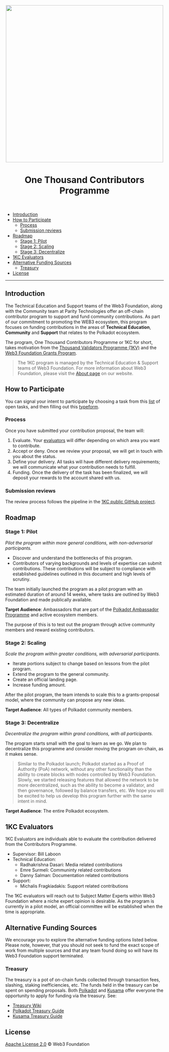 <div align="center">
<img align="center" src="https://user-images.githubusercontent.com/25497083/152479229-28d8a2d9-3158-4742-aff9-e8860dce11ca.png" width="500">
<h1>One Thousand Contributors Programme</h1>
<br>
</div>


- [Introduction](#introduction)
- [How to Participate](#how-to-participate)
  - [Process](#process)
  - [Submission reviews](#submission-reviews)
- [Roadmap](#roadmap)
  - [Stage 1: Pilot](#stage-1-pilot)
  - [Stage 2: Scaling](#stage-2-scaling)
  - [Stage 3: Decentralize](#stage-3-decentralize)
- [1KC Evaluators](#1kc-evaluators)
- [Alternative Funding Sources](#alternative-funding-sources)
  - [Treasury](#treasury)
- [License](#license)
<!-- /TOC -->
---

## Introduction

The Technical Education and Support teams of the Web3 Foundation, along with the Community team 
at Parity Technologies offer an off-chain contributor program to support and fund community 
contributions. As part of our commitment to promoting the WEB3 ecosystem, this program focuses on 
funding contributions in the areas of **Technical Education**, **Community** and 
**Support** that relates to the Polkadot ecosystem.

The program, One Thousand Contributors Programme or 1KC for short, takes motivation from the 
[Thousand Validators Programme (1KV)](https://github.com/w3f/1k-validators-be) and the 
[Web3 Foundation Grants Program](https://github.com/w3f/Grants-Program).

> The 1KC program is managed by the Technical Education & Support teams of Web3 Foundation.
> For more information about Web3 Foundation, please visit the [About page](https://web3.foundation/about/) 
> on our website.

## How to Participate

You can signal your intent to participate by choosing a task from this [list](https://github.com/orgs/w3f/projects/13)
of open tasks, and then filling out this [typeform](https://form.typeform.com/to/I9vjnCcI).

### Process

Once you have submitted your contribution proposal, the team will:

1. Evaluate. Your [evaluators](#1kc-evaluators) will differ depending on which area you want to contribute.
3. Accept or deny. Once we review your proposal, we will get in touch with you about the status.
4. Define your delivery. All tasks will have different delivery requirements; we will communicate what your 
contribution needs to fulfill.
5. Funding. Once the delivery of the task has been finalized, we will deposit your rewards to the account
shared with us.

### Submission reviews

The review process follows the pipeline in the [1KC public GitHub project](https://github.com/orgs/w3f/projects/13).

## Roadmap

### Stage 1: Pilot

*Pilot the program within more general conditions, with non-adversarial participants.*

- Discover and understand the bottlenecks of this program.
- Contributors of varying backgrounds and levels of expertise can submit contributions. These contributions will be 
subject to compliance with established guidelines outlined in this document and high levels of scrutiny.

The team initially launched the program as a pilot program with an estimated duration of around 14 weeks, where tasks 
are outlined by Web3 Foundation and made publically available. 

**Target Audience**: Ambassadors that are part of the [Polkadot 
Ambassador Programme](https://wiki.polkadot.network/docs/ambassadors) and active ecosystem members.

The purpose of this is to test out the program through active community members and reward existing contributors.

### Stage 2: Scaling

*Scale the program within greater conditions, with adversarial participants.*

- Iterate portions subject to change based on lessons from the pilot program.
- Extend the program to the general community.
- Create an official landing page.
- Increase funding amount.

After the pilot program, the team intends to scale this to a grants-proposal model, where the community can propose 
any new ideas. 

**Target Audience**: All types of Polkadot community members.

### Stage 3: Decentralize

*Decentralize the program within grand conditions, with all participants.*

The program starts small with the goal to learn as we go. We plan to decentralize
this programme and consider moving the program on-chain, as it makes sense. 

> Similar to the Polkadot launch; Polkadot started as a Proof of Authority (PoA) network, without any other functionality 
> than the ability to create blocks with nodes controlled by Web3 Foundation. Slowly, we started releasing features 
> that allowed the network to be more decentralized, such as the ability to become a validator, and then governance,
> followed by balance transfers, etc. We hope you will be excited to help us develop this program further with the 
> same intent in mind.

**Target Audience**: The entire Polkadot ecosystem.

## 1KC Evaluators

1KC Evaluators are individuals able to evaluate the contribution delivered from  the Contributors Programme. 

- Supervisor: Bill Laboon
- Technical Education: 
  - Radhakrishna Dasari: Media related contributions 
  - Emre Surmeli: Communinty related contributions
  - Danny Salman: Documentation related contributions
- Support: 
  - Michalis Fragkiadakis: Support related contributions

The 1KC evaluators will reach out to Subject Matter Experts within Web3 Foundation where a niche expert opinion is desirable.
As the program is currently in a pilot model, an official committee will be established when the time is appropriate.
 
## Alternative Funding Sources
 
We encourage you to explore the alternative funding options listed below. Please note, however, that you should not seek to fund 
the exact scope of work from multiple sources and that any team found doing so will have its Web3 Foundation support terminated.

### Treasury

The treasury is a pot of on-chain funds collected through transaction fees, slashing, staking inefficiencies, etc. The funds held 
in the treasury can be spent on spending proposals. Both [Polkadot](https://polkadot.network/) and [Kusama](https://kusama.network/) 
offer everyone the opportunity to apply for funding via the treasury. 
See:

- [Treasury Wiki](https://wiki.polkadot.network/docs/en/learn-treasury)
- [Polkadot Treasury Guide](https://docs.google.com/document/d/1IZykdp2cyQavcRyZd_dgNj5DcgxgZR6kAqGdcNARu1w)
- [Kusama Treasury Guide](https://docs.google.com/document/d/1p3UQUjph5t8TVaWnTkfrI5mE-BABnM9Xvtuhdlhl6JE)

## License

[Apache License 2.0](LICENSE) © Web3 Foundation
